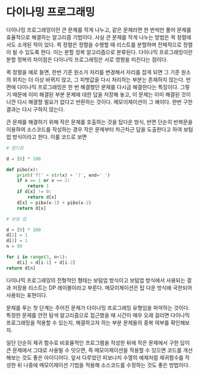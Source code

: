# 다이나밍 프로그래밍

다이나밍 프로그래밍이란 큰 문제를 작게 나누고, 같은 문제라면 한 번씩만 풀어 문제를 효율적으로 해결하는 알고리즘 기법이다. 사실 큰 문제를 작게 나누는 방법은 퀵 정렬에서도 소개된 적이 있다. 퀵 정렬은 정렬을 수행할 때 리스트를 분할하며 전체적으로 정렬이 될 수 있도록 한다. 이는 분할 정복 알고리즘으로 분류된다. 다이나믹 프로그래밍이란 분할 정복의 차이점은 다이나믹 프로그래밍은 서로 영향을 미친다는 점이다.

퀵 정렬을 예로 들면, 한번 기준 원소가 자리를 변경해서 자리를 잡게 되면 그 기준 원소의 위치는 더 이상 바뀌지 않고, 그 피벗값을 다시 처리하는 부분는 존재하지 않는다. 반면에 다이나믹 프로그래밍은 한 번 해결했던 문제를 다시금 해결한다는 특징이다. 그렇기 때문에 이미 해결된 부분 문제에 대한 답을 저장해 놓고, 이 문제는 이미 해결된 것이니깐 다시 해결할 필요가 없다고 반환하는 것이다. 메모이제이션이 그 예이다. 한번 구한 결과는 다시 구하지 않는다.

큰 문제를 해결하기 위해 작은 문제를 호출하는 것을 탑다운 방식, 반면 단순히 반복문을 이용하여 소스코드를 작성하는 경우 작은 문제부터 차근차근 답을 도출한다고 하여 보텀업 방식이라고 한다. 이를 코드로 보면

```python
# 탑다운

d = [0] * 100

def pibo(x):
    print('f(' + str(x) + ')', end=' ')
    if x == 1 or x == 2:
        return 1
    if d[x] != 0:
        return d[x]
    d[x] = pibo(x-1) + pibo(x-2)
    return d[x]
```

```python
# 보텀 업

d = [0] * 100
d[1] = 1
d[2] = 1
n = 99

for i in range(3, n+1):
    d[i] = d[i-1] + d[i-2]
return d[n]
```

다이나믹 프로그래밍의 전형적인 형태는 보텀업 방식이고 보텀업 방식에서 사용되는 결과 저장용 리스트는 DP 레이블이라고 부른다. 메모이제이션은 탑 다운 방식에 국한되어 사용되는 표현이다.

문제를 푸는 첫 단계는 주어진 문제가 다이나밍 프로그래밍 유형임을 파악하는 것이다. 특정한 문제를 안전 탐색 알고리즘으로 접근했을 때 시간이 매우 오래 걸리면 다이나믹 프로그래밍을 적용할 수 있는지, 해결하고자 하는 부분 문제들의 중복 여부를 확인해보자.

일단 단순히 재귀 함수로 비효율적인 프로그램을 작성한 뒤에 작은 문제에서 구한 답이 큰 문제에서 그대로 사용될 수 잇으면, 즉 메모이제이션을 적용할 수 있으면 코드를 개선해보는 것도 좋은 아이디어다. 앞서 다루었던 피보나치 수열의 예제처럼 재귀함수를 작성한 뒤 나중에 메모이제이션 기법을 적용해 소스코드를 수정하는 것도 좋은 방법이다.
